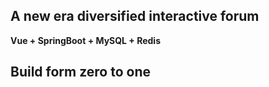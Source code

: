 ## A new era diversified interactive forum

**Vue + SpringBoot + MySQL + Redis**

## Build form zero to one
